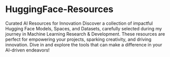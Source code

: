 # HuggingFace-Resources
Curated AI Resources for Innovation
Discover a collection of impactful Hugging Face Models, Spaces, and Datasets, carefully selected during my journey in Machine Learning Research & Development. These resources are perfect for empowering your projects, sparking creativity, and driving innovation. Dive in and explore the tools that can make a difference in your AI-driven endeavors!
